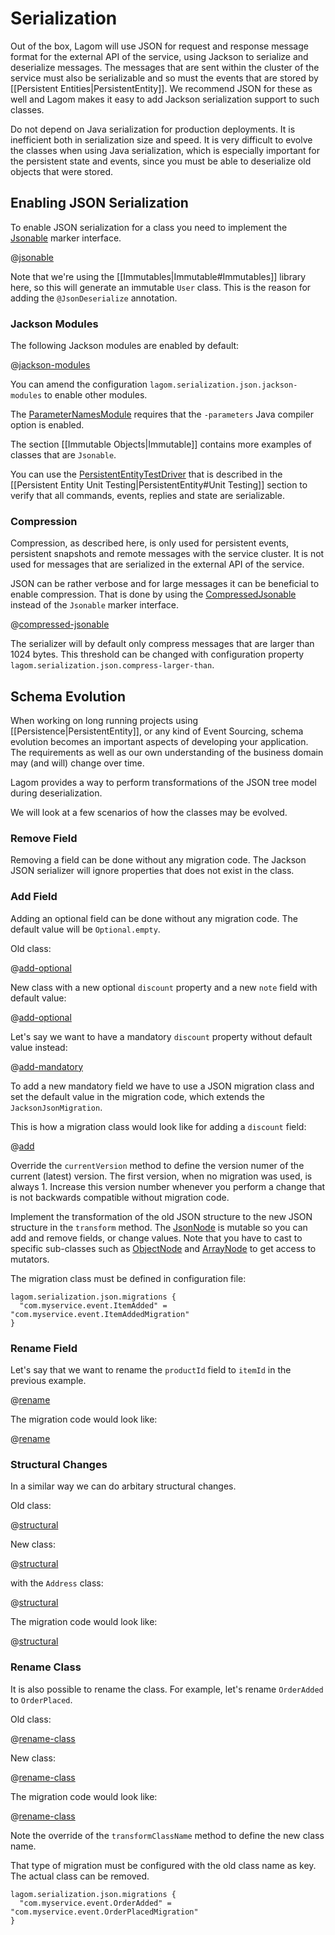 # Serialization

Out of the box, Lagom will use JSON for request and response message format for the external API of the service, using Jackson to serialize and deserialize messages. The messages that are sent within the cluster of the service must also be serializable and so must the events that are stored by [[Persistent Entities|PersistentEntity]]. We recommend JSON for these as well and Lagom makes it easy to add Jackson serialization support to such classes.

Do not depend on Java serialization for production deployments. It is inefficient both in serialization size and speed. It is very difficult to evolve the classes when using Java serialization, which is especially important for the persistent state and events, since you must be able to deserialize old objects that were stored.

## Enabling JSON Serialization

To enable JSON serialization for a class you need to implement the [Jsonable](api/index.html?com/lightbend/lagom/serialization/Jsonable.html) marker interface.

@[jsonable](code/docs/home/serialization/AbstractUser.java)

Note that we're using the [[Immutables|Immutable#Immutables]] library here, so this will generate an immutable `User` class. This is the reason for adding the `@JsonDeserialize` annotation.

### Jackson Modules

The following Jackson modules are enabled by default:

@[jackson-modules](../../../../../jackson/src/main/resources/reference.conf)

You can amend the configuration `lagom.serialization.json.jackson-modules` to enable other modules.

The [ParameterNamesModule](https://github.com/FasterXML/jackson-module-parameter-names) requires that the `-parameters` Java compiler option is enabled.

The section [[Immutable Objects|Immutable]] contains more examples of classes that are `Jsonable`.

You can use the [PersistentEntityTestDriver](api/index.html?com/lightbend/lagom/javadsl/testkit/PersistentEntityTestDriver.html) that is described in the [[Persistent Entity Unit Testing|PersistentEntity#Unit Testing]] section to verify that all commands, events, replies and state are serializable.

### Compression

Compression, as described here, is only used for persistent events, persistent snapshots and remote messages with the service cluster. It is not used for messages that are serialized in the external API of the service.

JSON can be rather verbose and for large messages it can be beneficial to enable compression. That is done by using the [CompressedJsonable](api/index.html?com/lightbend/lagom/serialization/CompressedJsonable.html) instead of the `Jsonable` marker interface.

@[compressed-jsonable](code/docs/home/serialization/AbstractAuthor.java)

The serializer will by default only compress messages that are larger than 1024 bytes. This threshold can be changed with configuration property `lagom.serialization.json.compress-larger-than`.

## Schema Evolution

When working on long running projects using [[Persistence|PersistentEntity]], or any kind of Event Sourcing, schema evolution becomes an important aspects of developing your application. The requirements as well as our own understanding of the business domain may (and will) change over time.

Lagom provides a way to perform transformations of the JSON tree model during deserialization.

We will look at a few scenarios of how the classes may be evolved.

### Remove Field

Removing a field can be done without any migration code. The Jackson JSON serializer will ignore properties that does not exist in the class.

### Add Field

Adding an optional field can be done without any migration code. The default value will be `Optional.empty`.

Old class:

@[add-optional](code/docs/home/serialization/v1/AbstractItemAdded.java)

New class with a new optional `discount` property and a new `note` field with default value:

@[add-optional](code/docs/home/serialization/v2a/AbstractItemAdded.java)

Let's say we want to have a mandatory `discount` property without default value instead:

@[add-mandatory](code/docs/home/serialization/v2b/AbstractItemAdded.java)

To add a new mandatory field we have to use a JSON migration class and set the default value in the migration code, which extends the `JacksonJsonMigration`.

This is how a migration class would look like for adding a `discount` field:

@[add](code/docs/home/serialization/v2b/ItemAddedMigration.java)

Override the `currentVersion` method to define the version numer of the current (latest) version. The first version, when no migration was used, is always 1. Increase this version number whenever you perform a change that is not backwards compatible without migration code.

Implement the transformation of the old JSON structure to the new JSON structure in the `transform` method. The [JsonNode](https://fasterxml.github.io/jackson-databind/javadoc/2.6/com/fasterxml/jackson/databind/JsonNode.html) is mutable so you can add and remove fields, or change values. Note that you have to cast to specific sub-classes such as [ObjectNode](https://fasterxml.github.io/jackson-databind/javadoc/2.6/com/fasterxml/jackson/databind/node/ObjectNode.html) and [ArrayNode](https://fasterxml.github.io/jackson-databind/javadoc/2.6/com/fasterxml/jackson/databind/node/ArrayNode.html) to get access to mutators.

The migration class must be defined in configuration file:

    lagom.serialization.json.migrations {
      "com.myservice.event.ItemAdded" = "com.myservice.event.ItemAddedMigration"
    }

### Rename Field

Let's say that we want to rename the `productId` field to `itemId` in the previous example.

@[rename](code/docs/home/serialization/v2c/AbstractItemAdded.java)

The migration code would look like:

@[rename](code/docs/home/serialization/v2c/ItemAddedMigration.java)

### Structural Changes

In a similar way we can do arbitary structural changes.

Old class:

@[structural](code/docs/home/serialization/v1/AbstractCustomer.java)

New class:

@[structural](code/docs/home/serialization/v2a/AbstractCustomer.java)

with the `Address` class:

@[structural](code/docs/home/serialization/v2a/AbstractAddress.java)

The migration code would look like:

@[structural](code/docs/home/serialization/v2a/CustomerMigration.java)

### Rename Class

It is also possible to rename the class. For example, let's rename `OrderAdded` to `OrderPlaced`.

Old class:

@[rename-class](code/docs/home/serialization/v1/AbstractOrderAdded.java)

New class:

@[rename-class](code/docs/home/serialization/v2d/AbstractOrderPlaced.java)

The migration code would look like:

@[rename-class](code/docs/home/serialization/v2d/OrderPlacedMigration.java)

Note the override of the `transformClassName` method to define the new class name.

That type of migration must be configured with the old class name as key. The actual class can be removed.

    lagom.serialization.json.migrations {
      "com.myservice.event.OrderAdded" = "com.myservice.event.OrderPlacedMigration"
    }
